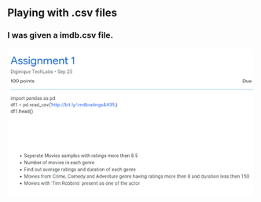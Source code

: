 ## Playing with .csv files

### I was given a imdb.csv file. 

<img src="assignment.png" width="500em" height="300em">

